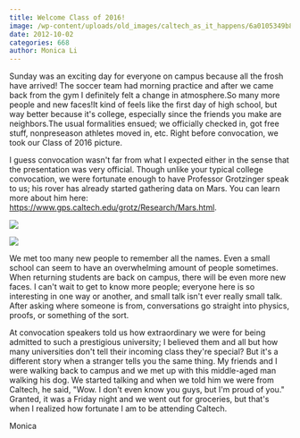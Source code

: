 ```yaml
---
title: Welcome Class of 2016!
image: /wp-content/uploads/old_images/caltech_as_it_happens/6a0105349b8251970b017d3c5e467b970c.jpg
date: 2012-10-02
categories: 668
author: Monica Li
---
```



Sunday was an exciting day for everyone on campus because all the frosh have arrived! The soccer team had morning practice and after we came back from the gym I definitely felt a change in atmosphere.So many more people and new faces!It kind of feels like the first day of high school, but way better because it's college, especially since the friends you make are neighbors.The usual formalities ensued; we officially checked in, got free stuff, nonpreseason athletes moved in, etc. Right before convocation, we took our Class of 2016 picture.



I guess convocation wasn't far from what I expected either in the sense that the presentation was very official. Though unlike your typical college convocation, we were fortunate enough to have Professor Grotzinger speak to us; his rover has already started gathering data on Mars. You can learn more about him here: https://www.gps.caltech.edu/grotz/Research/Mars.html.


![](/old_images/caltech_as_it_happens/6a0105349b8251970b017c32301580970b.jpg)


![](/old_images/caltech_as_it_happens/6a0105349b8251970b017d3c5e46d0970c.jpg)

We met too many new people to remember all the names. Even a small school can seem to have an overwhelming amount of people sometimes. When returning students are back on campus, there will be even more new faces. I can't wait to get to know more people; everyone here is so interesting in one way or another, and small talk isn't ever really small talk. After asking where someone is from, conversations go straight into physics, proofs, or something of the sort.



At convocation speakers told us how extraordinary we were for being admitted to such a prestigious university; I believed them and all but how many universities don't tell their incoming class they're special? But it's a different story when a stranger tells you the same thing. My friends and I were walking back to campus and we met up with this middle-aged man walking his dog. We started talking and when we told him we were from Caltech, he said, "Wow. I don't even know you guys, but I'm proud of you." Granted, it was a Friday night and we went out for groceries, but that's when I realized how fortunate I am to be attending Caltech.

Monica
